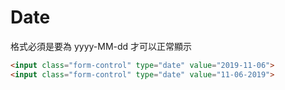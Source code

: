 # Date

格式必須是要為 yyyy-MM-dd 才可以正常顯示

```html
<input class="form-control" type="date" value="2019-11-06">
<input class="form-control" type="date" value="11-06-2019">
```
